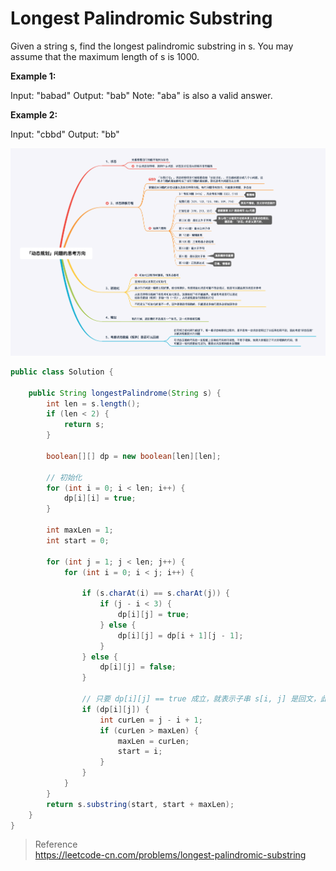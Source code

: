 # Longest Palindromic Substring
Given a string s, find the longest palindromic substring in s. You may assume that the maximum length of s is 1000.

**Example 1:**

Input: "babad"
Output: "bab"
Note: "aba" is also a valid answer.

**Example 2:**

Input: "cbbd"
Output: "bb"

![img](../static/img/dp.png)

```java
public class Solution {

    public String longestPalindrome(String s) {
        int len = s.length();
        if (len < 2) {
            return s;
        }

        boolean[][] dp = new boolean[len][len];

        // 初始化
        for (int i = 0; i < len; i++) {
            dp[i][i] = true;
        }

        int maxLen = 1;
        int start = 0;

        for (int j = 1; j < len; j++) {
            for (int i = 0; i < j; i++) {

                if (s.charAt(i) == s.charAt(j)) {
                    if (j - i < 3) {
                        dp[i][j] = true;
                    } else {
                        dp[i][j] = dp[i + 1][j - 1];
                    }
                } else {
                    dp[i][j] = false;
                }

                // 只要 dp[i][j] == true 成立，就表示子串 s[i, j] 是回文，此时记录回文长度和起始位置
                if (dp[i][j]) {
                    int curLen = j - i + 1;
                    if (curLen > maxLen) {
                        maxLen = curLen;
                        start = i;
                    }
                }
            }
        }
        return s.substring(start, start + maxLen);
    }
}
```

> Reference  
> https://leetcode-cn.com/problems/longest-palindromic-substring